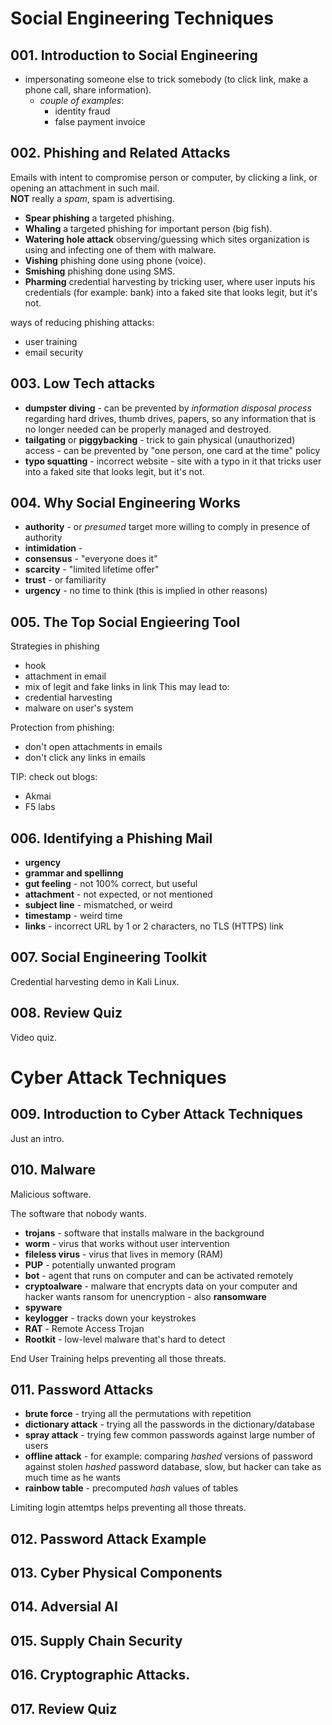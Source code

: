 # Social Engineering Techniques

## 001. Introduction to Social Engineering
- impersonating someone else to trick somebody (to click link, make a phone call, share information).
  * *couple of examples*:
    * identity fraud
    * false payment invoice

## 002. Phishing and Related Attacks
Emails with intent to compromise person or computer, by clicking a link, or opening an attachment in such mail.  
**NOT** really a *spam*, spam is advertising.

- **Spear phishing** a targeted phishing.
- **Whaling** a targeted phishing for important person (big fish).
- **Watering hole attack** observing/guessing which sites organization is using and infecting one of them with malware.
- **Vishing** phishing done using phone (voice).
- **Smishing** phishing done using SMS.
- **Pharming** credential harvesting by tricking user, where user inputs his credentials (for example: bank) into a faked site that looks legit, but it's not.

ways of reducing phishing attacks:
- user training
- email security

## 003. Low Tech attacks
- **dumpster diving** - can be prevented by *information disposal process* regarding hard drives, thumb drives, papers,
so any information that is no longer needed can be properly managed and destroyed.
- **tailgating** or **piggybacking** - trick to gain physical (unauthorized) access - can be prevented by "one person, one card at the time" policy
- **typo squatting** - incorrect website - site with a typo in it that tricks user into a faked site that looks legit, but it's not.

## 004. Why Social Engineering Works

- **authority** - or *presumed* target more willing to comply in presence of authority
- **intimidation** - 
- **consensus** - "everyone does it"
- **scarcity** - "limited lifetime offer"
- **trust** - or familiarity
- **urgency** - no time to think (this is implied in other reasons)

## 005. The Top Social Engieering Tool
Strategies in phishing
- hook
- attachment in email
- mix of legit and fake links in link
This may lead to:
- credential harvesting
- malware on user's system

Protection from phishing:
- don't open attachments in emails
- don't click any links in emails

TIP: check out blogs:
- Akmai
- F5 labs

## 006. Identifying a Phishing Mail
- **urgency**
- **grammar and spellinng**
- **gut feeling** - not 100% correct, but useful
- **attachment** - not expected, or not mentioned
- **subject line** - mismatched, or weird
- **timestamp** - weird time
- **links** - incorrect URL by 1 or 2 characters, no TLS (HTTPS) link

## 007. Social Engineering Toolkit
Credential harvesting demo in Kali Linux.

## 008. Review Quiz
Video quiz.



# Cyber Attack Techniques

## 009. Introduction to Cyber Attack Techniques
Just an intro.

## 010. Malware
Malicious software.

The software that nobody wants.
- **trojans** - software that installs malware in the background
- **worm** - virus that works without user intervention
- **fileless virus** - virus that lives in memory (RAM)
- **PUP** - potentially unwanted program
- **bot** - agent that runs on computer and can be activated remotely
- **cryptoalware** - malware that encrypts data on your computer and hacker wants ransom for unencryption - also **ransomware**
- **spyware**
- **keylogger** - tracks down your keystrokes
- **RAT** - Remote Access Trojan
- **Rootkit** - low-level malware that's hard to detect

End User Training helps preventing all those threats.

## 011. Password Attacks
- **brute force** - trying all the permutations with repetition
- **dictionary attack** - trying all the passwords in the dictionary/database
- **spray attack** - trying few common passwords against large number of users
- **offline attack** - for example: comparing *hashed* versions of password against stolen *hashed* password database, slow, but hacker can take as much time as he wants
- **rainbow table** - precomputed *hash* values of tables

Limiting login attemtps helps preventing all those threats.

## 012. Password Attack Example

## 013. Cyber Physical Components

## 014. Adversial AI

## 015. Supply Chain Security

## 016. Cryptographic Attacks.

## 017. Review Quiz

